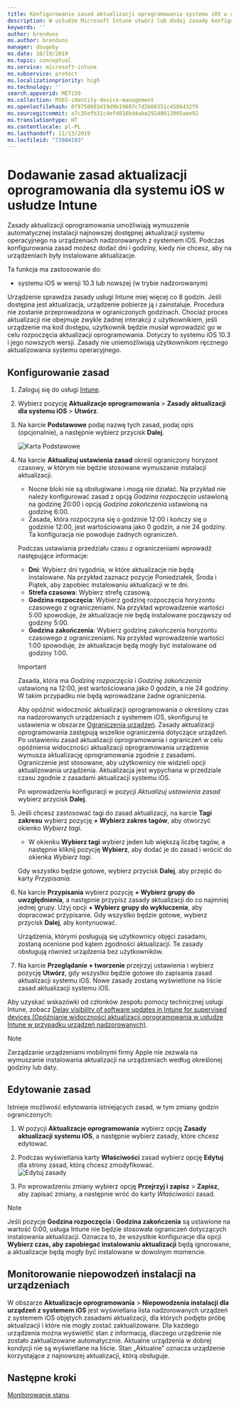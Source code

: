 ```yaml
---
title: Konfigurowanie zasad aktualizacji oprogramowania systemu iOS w usłudze Microsoft Intune — Azure | Microsoft Docs
description: W usłudze Microsoft Intune utwórz lub dodaj zasady konfiguracji ograniczające automatyczną instalację aktualizacji oprogramowania na urządzeniach z systemem iOS. Możesz wybrać datę i godzinę, kiedy aktualizacje mają nie być instalowane. Możesz także przypisać te zasady do grup, użytkowników lub urządzeń i sprawdzać, czy wystąpiły błędy instalacji.
keywords: ''
author: brenduns
ms.author: brenduns
manager: dougeby
ms.date: 10/19/2019
ms.topic: conceptual
ms.service: microsoft-intune
ms.subservice: protect
ms.localizationpriority: high
ms.technology: ''
search.appverid: MET150
ms.collection: M365-identity-device-management
ms.openlocfilehash: 0f9750603d19d9b19697c7d2660351c4586432f6
ms.sourcegitcommit: a7c35efb31c4efd816bd4aba29240013965aee92
ms.translationtype: HT
ms.contentlocale: pl-PL
ms.lasthandoff: 11/13/2019
ms.locfileid: "73984193"
---
```

# <a name="add-ios-software-update-policies-in-intune"></a>Dodawanie zasad aktualizacji oprogramowania dla systemu iOS w usłudze Intune

Zasady aktualizacji oprogramowania umożliwiają wymuszenie automatycznej instalacji najnowszej dostępnej aktualizacji systemu operacyjnego na urządzeniach nadzorowanych z systemem iOS. Podczas konfigurowania zasad możesz dodać dni i godziny, kiedy nie chcesz, aby na urządzeniach były instalowane aktualizacje.

Ta funkcja ma zastosowanie do:

- systemu iOS w wersji 10.3 lub nowszej (w trybie nadzorowanym)

Urządzenie sprawdza zasady usługi Intune miej więcej co 8 godzin. Jeśli dostępna jest aktualizacja, urządzenie pobierze ją i zainstaluje. Procedura nie zostanie przeprowadzona w ograniczonych godzinach. Chociaż proces aktualizacji nie obejmuje zwykle żadnej interakcji z użytkownikiem, jeśli urządzenie ma kod dostępu, użytkownik będzie musiał wprowadzić go w celu rozpoczęcia aktualizacji oprogramowania. Dotyczy to systemu iOS 10.3 i jego nowszych wersji. Zasady nie uniemożliwiają użytkownikom ręcznego aktualizowania systemu operacyjnego.

## <a name="configure-the-policy"></a>Konfigurowanie zasad

1. Zaloguj się do usługi [Intune](https://go.microsoft.com/fwlink/?linkid=2090973).
2. Wybierz pozycję **Aktualizacje oprogramowania** > **Zasady aktualizacji dla systemu iOS** > **Utwórz**.
3. Na karcie **Podstawowe** podaj nazwę tych zasad, podaj opis (opcjonalnie), a następnie wybierz przycisk **Dalej**.

   ![Karta Podstawowe](./media/software-updates-ios/basics-tab.png) 

4. Na karcie **Aktualizuj ustawienia zasad** określ ograniczony horyzont czasowy, w którym nie będzie stosowane wymuszanie instalacji aktualizacji.  
   - Nocne bloki nie są obsługiwane i mogą nie działać. Na przykład nie należy konfigurować zasad z opcją *Godzina rozpoczęcia* ustawioną na godzinę 20:00 i opcją *Godzina zakończenia* ustawioną na godzinę 6:00.
   - Zasada, która rozpoczyna się o godzinie 12:00 i kończy się o godzinie 12:00, jest wartościowana jako 0 godzin, a nie 24 godziny. Ta konfiguracja nie powoduje żadnych ograniczeń.

   Podczas ustawiania przedziału czasu z ograniczeniami wprowadź następujące informacje:

   - **Dni**: Wybierz dni tygodnia, w które aktualizacje nie będą instalowane. Na przykład zaznacz pozycje Poniedziałek, Środa i Piątek, aby zapobiec instalowaniu aktualizacji w te dni.
   - **Strefa czasowa**: Wybierz strefę czasową.
   - **Godzina rozpoczęcia**: Wybierz godzinę rozpoczęcia horyzontu czasowego z ograniczeniami. Na przykład wprowadzenie wartości 5:00 spowoduje, że aktualizacje nie będą instalowane począwszy od godziny 5:00.
   - **Godzina zakończenia**: Wybierz godzinę zakończenia horyzontu czasowego z ograniczeniami. Na przykład wprowadzenie wartości 1:00 spowoduje, że aktualizacje będą mogły być instalowane od godziny 1:00.
  
   > [!IMPORTANT]  
   > Zasada, która ma *Godzinę rozpoczęcia* i *Godzinę zakończenia* ustawioną na 12:00, jest wartościowana jako 0 godzin, a nie 24 godziny. W takim przypadku nie będą wprowadzane żadne ograniczenia.  
    
   Aby opóźnić widoczność aktualizacji oprogramowania o określony czas na nadzorowanych urządzeniach z systemem iOS, skonfiguruj te ustawienia w obszarze [Ograniczenia urządzeń](../configuration/device-restrictions-ios.md#general). Zasady aktualizacji oprogramowania zastępują wszelkie ograniczenia dotyczące urządzeń. Po ustawieniu zasad aktualizacji oprogramowania i ograniczeń w celu opóźnienia widoczności aktualizacji oprogramowania urządzenie wymusza aktualizację oprogramowania zgodnie z zasadami. Ograniczenie jest stosowane, aby użytkownicy nie widzieli opcji aktualizowania urządzenia. Aktualizacja jest wypychana w przedziale czasu zgodnie z zasadami aktualizacji systemu iOS.

   Po wprowadzeniu konfiguracji w pozycji *Aktualizuj ustawienia zasad* wybierz przycisk **Dalej**. 

5. Jeśli chcesz zastosować tagi do zasad aktualizacji, na karcie **Tagi zakresu** wybierz pozycję **+ Wybierz zakres tagów**, aby otworzyć okienko *Wybierz tagi*.
   
   - W okienku **Wybierz tagi** wybierz jeden lub większą liczbę tagów, a następnie kliknij pozycję **Wybierz**, aby dodać je do zasad i wrócić do okienka *Wybierz tagi*.  

   Gdy wszystko będzie gotowe, wybierz przycisk **Dalej**, aby przejść do karty *Przypisania*.

6. Na karcie **Przypisania** wybierz pozycję **+ Wybierz grupy do uwzględnienia**, a następnie przypisz zasady aktualizacji do co najmniej jednej grupy. Użyj opcji **+ Wybierz grupy do wykluczenia**, aby dopracować przypisanie. Gdy wszystko będzie gotowe, wybierz przycisk **Dalej**, aby kontynuować. 

   Urządzenia, którymi posługują się użytkownicy objęci zasadami, zostaną ocenione pod kątem zgodności aktualizacji. Te zasady obsługują również urządzenia bez użytkowników.

7. Na karcie **Przeglądanie + tworzenie** przejrzyj ustawienia i wybierz pozycję **Utwórz**, gdy wszystko będzie gotowe do zapisania zasad aktualizacji systemu iOS. Nowe zasady zostaną wyświetlone na liście zasad aktualizacji systemu iOS.


Aby uzyskać wskazówki od członków zespołu pomocy technicznej usługi Intune, zobacz [Delay visibility of software updates in Intune for supervised devices (Opóźnianie widoczności aktualizacji oprogramowania w usłudze Intune w przypadku urządzeń nadzorowanych)](https://techcommunity.microsoft.com/t5/Intune-Customer-Success/Delaying-visibility-of-software-updates-in-Intune-for-supervised/ba-p/345753).

> [!NOTE]
> Zarządzanie urządzeniami mobilnymi firmy Apple nie zezwala na wymuszanie instalowania aktualizacji na urządzeniach według określonej godziny lub daty.

## <a name="edit-a-policy"></a>Edytowanie zasad
Istnieje możliwość edytowania istniejących zasad, w tym zmiany godzin ograniczonych:

1. W pozycji **Aktualizacje oprogramowania** wybierz opcję **Zasady aktualizacji systemu iOS**, a następnie wybierz zasady, które chcesz edytować.

2. Podczas wyświetlania karty **Właściwości** zasad wybierz opcję **Edytuj** dla strony zasad, którą chcesz zmodyfikować.  
   ![Edytuj zasady](./media/software-updates-ios/edit-policy.png)   

3. Po wprowadzeniu zmiany wybierz opcję **Przejrzyj i zapisz** > **Zapisz**, aby zapisać zmiany, a następnie wróć do karty *Właściwości* zasad.  
 
> [!NOTE]
> Jeśli pozycje **Godzina rozpoczęcia** i **Godzina zakończenia** są ustawione na wartość 0:00, usługa Intune nie będzie stosowała ograniczeń dotyczących instalowania aktualizacji. Oznacza to, że wszystkie konfiguracje dla opcji **Wybierz czas, aby zapobiegać instalowaniu aktualizacji** będą ignorowane, a aktualizacje będą mogły być instalowane w dowolnym momencie.  


## <a name="monitor-device-installation-failures"></a>Monitorowanie niepowodzeń instalacji na urządzeniach
<!-- 1352223 -->
W obszarze **Aktualizacje oprogramowania** > **Niepowodzenia instalacji dla urządzeń z systemem iOS** jest wyświetlana lista nadzorowanych urządzeń z systemem iOS objętych zasadami aktualizacji, dla których podjęto próbę aktualizacji i które nie mogły zostać zaktualizowane. Dla każdego urządzenia można wyświetlić stan z informacją, dlaczego urządzenie nie zostało zaktualizowane automatycznie. Aktualne urządzenia w dobrej kondycji nie są wyświetlane na liście. Stan „Aktualne” oznacza urządzenie korzystające z najnowszej aktualizacji, którą obsługuje.

## <a name="next-steps"></a>Następne kroki

[Monitorowanie stanu](../configuration/device-profile-monitor.md).
